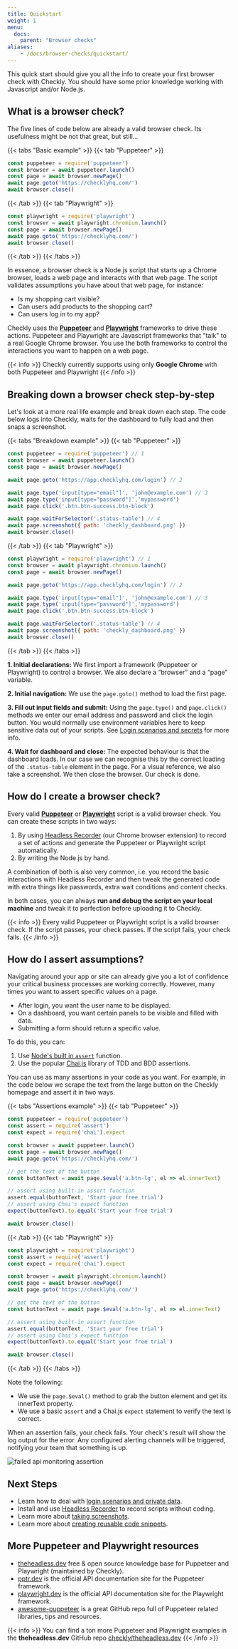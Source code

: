 ```yaml
---
title: Quickstart
weight: 1
menu:
  docs:
    parent: "Browser checks"
aliases:
    - /docs/browser-checks/quickstart/
---
```




This quick start should give you all the info to create your first browser check with Checkly. You should have some prior
knowledge working with Javascript and/or Node.js.

## What is a browser check?

The five lines of code below are already a valid browser check. Its usefulness might be not that great, but still...

{{< tabs "Basic example" >}}
{{< tab "Puppeteer" >}}
 ```js
const puppeteer = require('puppeteer')
const browser = await puppeteer.launch()
const page = await browser.newPage()
await page.goto('https://checklyhq.com/')
await browser.close()
 ```
{{< /tab >}}
{{< tab "Playwright" >}}
 ```js
const playwright = require('playwright')
const browser = await playwright.chromium.launch()
const page = await browser.newPage()
await page.goto('https://checklyhq.com/')
await browser.close()
 ```
{{< /tab >}}
{{< /tabs >}}

In essence, a browser check is a Node.js script that starts up a Chrome browser, loads a web page and interacts with that web page.
The script validates assumptions you have about that web page, for instance:

- Is my shopping cart visible?
- Can users add products to the shopping cart?
- Can users log in to my app?

Checkly uses the **[Puppeteer](https://github.com/GoogleChrome/puppeteer)** and
**[Playwright](https://github.com/microsoft/playwright)** frameworks to drive these actions.
Puppeteer and Playwright are Javascript frameworks that "talk" to a real Google Chrome browser.
You use the both frameworks to control the interactions you want to happen on a web page.

{{< info >}}
Checkly currently supports using only **Google Chrome** with both Puppeteer and Playwright
{{< /info >}}

## Breaking down a browser check step-by-step

Let's look at a more real life example and break down each step. The code below logs into Checkly, waits for the dashboard
to fully load and then snaps a screenshot.

{{< tabs "Breakdown example" >}}
{{< tab "Puppeteer" >}}
```js
const puppeteer = require('puppeteer') // 1
const browser = await puppeteer.launch()
const page = await browser.newPage()

await page.goto('https://app.checklyhq.com/login') // 2

await page.type('input[type="email"]', 'john@example.com') // 3
await page.type('input[type="password"]','mypassword')
await page.click('.btn.btn-success.btn-block')

await page.waitForSelector('.status-table') // 4
await page.screenshot({ path: 'checkly_dashboard.png' })
await browser.close()
```
{{< /tab >}}
{{< tab "Playwright" >}}
```js
const playwright = require('playwright') // 1
const browser = await playwright.chromium.launch()
const page = await browser.newPage()

await page.goto('https://app.checklyhq.com/login') // 2

await page.type('input[type="email"]', 'john@example.com') // 3
await page.type('input[type="password"]','mypassword')
await page.click('.btn.btn-success.btn-block')

await page.waitForSelector('.status-table') // 4
await page.screenshot({ path: 'checkly_dashboard.png' })
await browser.close()
 ```
{{< /tab >}}
{{< /tabs >}}

**1. Initial declarations:** We first import a framework (Puppeteer or Playwright) to control a browser.
We also declare a “browser” and a “page” variable.

**2. Initial navigation:** We use the `page.goto()` method to load the first page.

**3. Fill out input fields and submit:** Using the `page.type()` and `page.click()` methods we enter our email address and
password and click the login button. You would normally use environment variables here to keep sensitive data
out of your scripts. See [Login scenarios and secrets](/docs/browser-checks/login-and-secrets/) for more info.

**4. Wait for dashboard and close:** The expected behaviour is that the dashboard loads. In our case we can recognise this
by the correct loading of the `.status-table` element in the page. For a visual reference, we also take a screenshot.
We then close the browser. Our check is done.

## How do I create a browser check?

Every valid **[Puppeteer](https://github.com/GoogleChrome/puppeteer)**
or **[Playwright](https://github.com/microsoft/playwright)** script is a valid browser check. You can create these
scripts in two ways:

1. By using [Headless Recorder](/headless-recorder/) (our Chrome browser extension) to record a set of actions and
generate the Puppeteer or Playwright script automatically.
2. By writing the Node.js by hand.

A combination of both is also very common, i.e. you record the basic interactions with Headless Recorder and then tweak
the generated code with extra things like passwords, extra wait conditions and content checks.

In both cases, you can always **run and debug the script on your local machine** and tweak it to perfection before
uploading it
to Checkly.


{{< info >}}
Every valid Puppeteer or Playwright script is a valid browser check. If the script passes, your check passes.
If the script fails, your check fails.
{{< /info >}}


## How do I assert assumptions?

Navigating around your app or site can already give you a lot of confidence your critical business processes are working correctly.
However, many times you want to assert specific values on a page.

- After login, you want the user name to be displayed.
- On a dashboard, you want certain panels to be visible and filled with data.
- Submitting a form should return a specific value.

To do this, you can:

1. Use [Node's built in `assert`](https://nodejs.org/api/assert.html) function.
2. Use the popular [Chai.js](https://www.chaijs.com/) library of TDD and BDD assertions.

You can use as many assertions in your code as you want. For example, in the code below we scrape the text from the
large button on the Checkly homepage and assert it in two ways.


{{< tabs "Assertions example" >}}
{{< tab "Puppeteer" >}}
```js
const puppeteer = require('puppeteer')
const assert = require('assert')
const expect = require('chai').expect

const browser = await puppeteer.launch()
const page = await browser.newPage()
await page.goto('https://checklyhq.com/')

// get the text of the button
const buttonText = await page.$eval('a.btn-lg', el => el.innerText)

// assert using built-in assert function
assert.equal(buttonText, 'Start your free trial')
// assert using Chai's expect function
expect(buttonText).to.equal('Start your free trial')

await browser.close()
 ```

{{< /tab >}}
{{< tab "Playwright" >}}
```js
const playwright = require('playwright')
const assert = require('assert')
const expect = require('chai').expect

const browser = await playwright.chromium.launch()
const page = await browser.newPage()
await page.goto('https://checklyhq.com/')

// get the text of the button
const buttonText = await page.$eval('a.btn-lg', el => el.innerText)

// assert using built-in assert function
assert.equal(buttonText, 'Start your free trial')
// assert using Chai's expect function
expect(buttonText).to.equal('Start your free trial')

await browser.close()
 ```
{{< /tab >}}
{{< /tabs >}}

Note the following:

- We use the `page.$eval()` method to grab the button element and get its innerText property.
- We use a basic `assert` and a Chai.js `expect` statement to verify the text is correct.

When an assertion fails, your check fails. Your check's result will show the log output for the error. Any configured
alerting channels will be triggered, notifying your team that something is up.

![failed api monitoring assertion](/docs/images/browser-checks/failed_assertion.png)


## Next Steps

- Learn how to deal with [login scenarios and private data](/docs/browser-checks/login-and-secrets/).
- Install and use [Headless Recorder](/docs/headless-recorder/overview/) to record scripts without coding.
- Learn more about [taking screenshots](/docs/browser-checks/screenshots/).
- Learn more about [creating reusable code snippets](/docs/browser-checks/partials-code-snippets/).

## More Puppeteer and Playwright resources

- [theheadless.dev](https://theheadless.dev/) free & open source knowledge base for Puppeteer and Playwright
(maintained by Checkly).  
- [pptr.dev](https://pptr.dev/) is the official API documentation site for the Puppeteer framework.
- [playwright.dev](https://playwright.dev/) is the official API documentation site for the Playwright framework.
- [awesome-puppeteer](https://github.com/transitive-bullshit/awesome-puppeteer) is a great GitHub repo full of Puppeteer
related libraries, tips and resources.

{{< info >}}
You can find a ton more Puppeteer and Playwright examples in the **theheadless.dev** GitHub repo
[checkly/theheadless.dev](https://github.com/checkly/theheadless.dev/tree/master/blog/snippets)
{{< /info >}}
